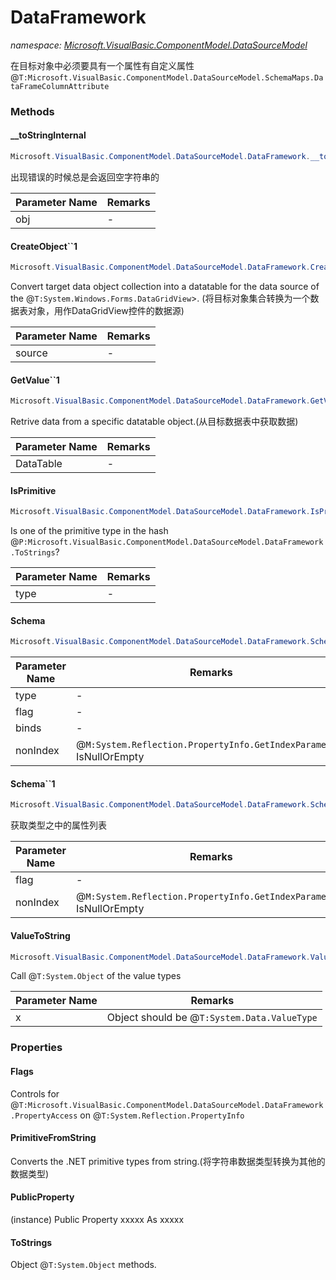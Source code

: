 ﻿# DataFramework
_namespace: <a href="#" onClick="load('/docs/Microsoft.VisualBasic.ComponentModel.DataSourceModel/index.md')">Microsoft.VisualBasic.ComponentModel.DataSourceModel</a>_

在目标对象中必须要具有一个属性有自定义属性@``T:Microsoft.VisualBasic.ComponentModel.DataSourceModel.SchemaMaps.DataFrameColumnAttribute``



### Methods

#### __toStringInternal
```csharp
Microsoft.VisualBasic.ComponentModel.DataSourceModel.DataFramework.__toStringInternal(System.Object,System.String)
```
出现错误的时候总是会返回空字符串的

|Parameter Name|Remarks|
|--------------|-------|
|obj|-|


#### CreateObject``1
```csharp
Microsoft.VisualBasic.ComponentModel.DataSourceModel.DataFramework.CreateObject``1(System.Collections.Generic.IEnumerable{``0})
```
Convert target data object collection into a datatable for the data source of the @``T:System.Windows.Forms.DataGridView``>.
 (将目标对象集合转换为一个数据表对象，用作DataGridView控件的数据源)

|Parameter Name|Remarks|
|--------------|-------|
|source|-|


#### GetValue``1
```csharp
Microsoft.VisualBasic.ComponentModel.DataSourceModel.DataFramework.GetValue``1(System.Data.DataTable)
```
Retrive data from a specific datatable object.(从目标数据表中获取数据)

|Parameter Name|Remarks|
|--------------|-------|
|DataTable|-|


#### IsPrimitive
```csharp
Microsoft.VisualBasic.ComponentModel.DataSourceModel.DataFramework.IsPrimitive(System.Type)
```
Is one of the primitive type in the hash @``P:Microsoft.VisualBasic.ComponentModel.DataSourceModel.DataFramework.ToStrings``?

|Parameter Name|Remarks|
|--------------|-------|
|type|-|


#### Schema
```csharp
Microsoft.VisualBasic.ComponentModel.DataSourceModel.DataFramework.Schema(System.Type,Microsoft.VisualBasic.ComponentModel.DataSourceModel.DataFramework.PropertyAccess,System.Reflection.BindingFlags,System.Boolean)
```


|Parameter Name|Remarks|
|--------------|-------|
|type|-|
|flag|-|
|binds|-|
|nonIndex|@``M:System.Reflection.PropertyInfo.GetIndexParameters`` IsNullOrEmpty|


#### Schema``1
```csharp
Microsoft.VisualBasic.ComponentModel.DataSourceModel.DataFramework.Schema``1(Microsoft.VisualBasic.ComponentModel.DataSourceModel.DataFramework.PropertyAccess,System.Boolean)
```
获取类型之中的属性列表

|Parameter Name|Remarks|
|--------------|-------|
|flag|-|
|nonIndex|@``M:System.Reflection.PropertyInfo.GetIndexParameters`` IsNullOrEmpty|


#### ValueToString
```csharp
Microsoft.VisualBasic.ComponentModel.DataSourceModel.DataFramework.ValueToString(System.Object)
```
Call @``T:System.Object`` of the value types

|Parameter Name|Remarks|
|--------------|-------|
|x|Object should be @``T:System.Data.ValueType``|



### Properties

#### Flags
Controls for @``T:Microsoft.VisualBasic.ComponentModel.DataSourceModel.DataFramework.PropertyAccess`` on @``T:System.Reflection.PropertyInfo``
#### PrimitiveFromString
Converts the .NET primitive types from string.(将字符串数据类型转换为其他的数据类型)
#### PublicProperty
(instance) Public Property xxxxx As xxxxx
#### ToStrings
Object @``T:System.Object`` methods.
